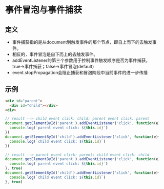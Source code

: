 # 事件冒泡与事件捕获

## 定义
+ 事件捕获指的是从document到触发事件的那个节点，即自上而下的去触发事件。
+ 相反的，事件冒泡是自下而上的去触发事件。
+ addEventListener的第三个参数用于控制事件触发顺序是否为事件捕获。true->事件捕获；false->事件冒泡(default)
+ event.stopPropagation会阻止捕获和冒泡阶段中当前事件的进一步传播

## 示例
```html
<div id="parent">
  <div id="child"></div>
<div>
```
```js
// result --> child event click: child; parent event click: parent
document.getElementById('parent').addEventListener('click', function(e){
  console.log(`parent event click: ${this.id}`)
})
document.getElementById('child').addEventListener('click', function(e){
  console.log(`child event click: ${this.id}`)
})
```
```js
// result --> parent event click: parent; child event click: child 
document.getElementById('parent').addEventListener('click', function(e){
  console.log(`parent event click: ${this.id}`)
}, true)
document.getElementById('child').addEventListener('click', function(e){
  console.log(`child event click: ${this.id}`)
}, true)
```